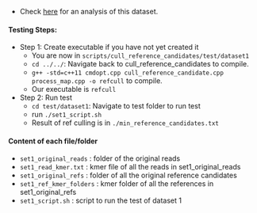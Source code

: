 + Check [here](https://gitlab.umiacs.umd.edu/mpop/metacompass/-/wikis/Software/Testing#dataset-1) for an analysis of this dataset.
#### Testing Steps:
+ Step 1: Create executable if you have not yet created it
   + You are now in `scripts/cull_reference_candidates/test/dataset1`
   + `cd ../../`: Navigate back to cull_reference_candidates to compile.
   + `g++ -std=c++11 cmdopt.cpp cull_reference_candidate.cpp process_map.cpp -o refcull` to compile.
   + Our executable is `refcull`
+ Step 2: Run test
   + `cd test/dataset1`: Navigate to test folder to run test
   + run `./set1_script.sh`
   + Result of ref culling is in `./min_reference_candidates.txt`

#### Content of each file/folder
+ `set1_original_reads` : folder of the original reads
+ `set1_read_kmer.txt` : kmer file of all the reads in set1_original_reads 
+ `set1_original_refs` : folder of all the original reference candidates
+ `set1_ref_kmer_folders` : kmer folder of all the references in set1_original_refs
+ `set1_script.sh` : script to run the test of dataset 1

